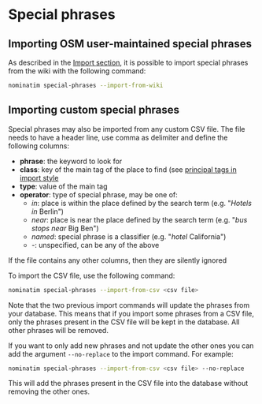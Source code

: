 # Special phrases

## Importing OSM user-maintained special phrases

As described in the [Import section](../admin/Import.md), it is possible to
import special phrases from the wiki with the following command:

```sh
nominatim special-phrases --import-from-wiki
```

## Importing custom special phrases

Special phrases may also be imported from any custom CSV file. The file needs
to have a header line, use comma as delimiter and define the following
columns:

* **phrase**: the keyword to look for
* **class**: key of the main tag of the place to find
   (see [principal tags in import style](Import-Styles.md#set_main_tags-principal-tags)
* **type**: value of the main tag
* **operator**: type of special phrase, may be one of:
  * *in*: place is within the place defined by the search term (e.g. "*Hotels in* Berlin")
  * *near*: place is near the place defined by the search term (e.g. "*bus stops near* Big Ben")
  * *named*: special phrase is a classifier (e.g. "*hotel* California")
  * *-*: unspecified, can be any of the above

If the file contains any other columns, then they are silently ignored

To import the CSV file, use the following command:

```sh
nominatim special-phrases --import-from-csv <csv file>
```

Note that the two previous import commands will update the phrases from your database.
This means that if you import some phrases from a CSV file, only the phrases
present in the CSV file will be kept in the database. All other phrases will
be removed.

If you want to only add new phrases and not update the other ones you can add
the argument `--no-replace` to the import command. For example:

```sh
nominatim special-phrases --import-from-csv <csv file> --no-replace
```

This will add the phrases present in the CSV file into the database without
removing the other ones.

